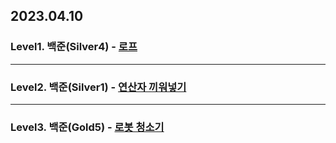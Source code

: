 ## 2023.04.10

### Level1. 백준(Silver4) - [로프](https://www.acmicpc.net/problem/2217)

---

### Level2. 백준(Silver1) - [연산자 끼워넣기](https://www.acmicpc.net/problem/14888)

---

### Level3. 백준(Gold5) - [로봇 청소기](https://www.acmicpc.net/problem/14503)
